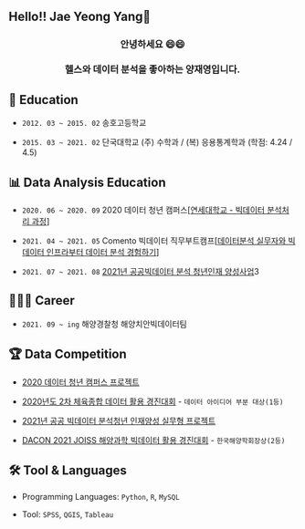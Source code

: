 ## Hello!! Jae Yeong Yang👋

<h3 align = "center">안녕하세요 😄😄<br><br>헬스와 데이터 분석을 좋아하는 양재영입니다.</h3>

## 📒 Education

- `2012. 03 ~ 2015. 02` 송호고등학교

- `2015. 03 ~ 2021. 02` 단국대학교 (주) 수학과 / (복) 응용통계학과 (학점: 4.24 / 4.5)

## 📊 Data Analysis Education

- `2020. 06 ~ 2020. 09` 2020 데이터 청년 캠퍼스[[연세대학교 - 빅데이터 분석처리 과정](https://github.com/DaeWang-Ima/2020-Data-Youth-Campus)]

- `2021. 04 ~ 2021. 05` Comento 빅데이터 직무부트캠프[[데이터분석 실무자와 빅데이터 인프라부터 데이터 분석 경험하기](https://github.com/DaeWang-Ima/Comento-BigData)]

- `2021. 07 ~ 2021. 08` [2021년 공공빅데이터 분석 청년인재 양성사업](https://github.com/DaeWang-Ima/2021-Public-Bigdata-Analysis)3

## 🧑🏻‍💻 Career

- `2021. 09 ~ ing` 해양경찰청 해양치안빅데이터팀

## 🏆 Data Competition

- [2020 데이터 청년 캠퍼스 프로젝트](https://github.com/DaeWang-Ima/2020-Data-Youth-Campus/blob/main/발표%20자료/%5B타요%5D_교통정보%20활용%20미래%20교통%20상황예측%20모델%20개발.pdf)

- [2020년도 2차 체육종합 데이터 활용 경진대회](https://github.com/DaeWang-Ima/KSPO-Data-Competition/blob/main/발표%20자료/%5B휩쓰리%5D_장애인%20스포츠%20강좌%20이용권%20어플리케이션.pdf) - `데이터 아이디어 부분 대상(1등)`

- [2021년 공공 빅데이터 분석청년 인재양성 실무형 프로젝트](https://github.com/DaeWang-Ima/2021-Public-Bigdata-Analysis/blob/main/발표%20자료/%5B경인권%2044조%5D_서울시%20스마트%20분리수거%20기기%20우선%20입지%20선정.pdf)

- [DACON 2021 JOISS 해양과학 빅데이터 활용 경진대회](https://dacon.io/competitions/official/235793/codeshare/3664?page=1&dtype=random) - `한국해양학회장상(2등)`

## 🛠 Tool & Languages

- Programming Languages: `Python`, `R`, `MySQL`

- Tool: `SPSS`, `QGIS`, `Tableau`
